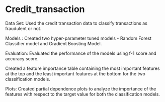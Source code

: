 # Credit_transaction 

Data Set: Used the credit transaction data to classify transactions as fraudulent or not.

Models : Created two hyper-parameter tuned models - Random Forest Classifier model and Gradient Boosting Model.

Evaluation: Evaluated the performance of the models using f-1 score and accuracy score.

Created a feature importance table containing the most important features at the top and the least important features at the bottom for the two classification models.

Plots: Created partial dependence plots to analyze the importance of the features with respect to the target value for both the classification models.
